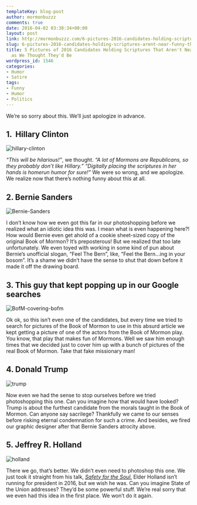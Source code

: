 ```yaml
---
templateKey: blog-post
author: mormonbuzzz
comments: true
date: 2016-04-02 03:38:34+00:00
layout: post
link: http://mormonbuzzz.com/6-pictures-2016-candidates-holding-scriptures-arent-near-funny-thought-theyd/
slug: 6-pictures-2016-candidates-holding-scriptures-arent-near-funny-thought-theyd
title: 5 Pictures of 2016 Candidates Holding Scriptures That Aren't Near as Funny
  as We Thought They'd Be
wordpress_id: 1546
categories:
- Humor
- Satire
tags:
- Funny
- Humor
- Politics
---
```


We’re so sorry about this. We’ll just apologize in advance.


## 1.  Hillary Clinton




![hillary-clinton](http://mormonbuzzz.com/wp-content/uploads/2016/04/hillary-clinton-1024x585.jpg)

_“This will be hilarious!”_, we thought. _“A lot of Mormons are Republicans, so they probably don’t like Hillary.” “Digitally placing the scriptures in her hands is homerun humor for sure!”_ We were so wrong, and we apologize. We realize now that there’s nothing funny about this at all.




## 2. Bernie Sanders




![Bernie-Sanders](http://mormonbuzzz.com/wp-content/uploads/2016/04/Bernie-Sanders.jpg)

I don’t know how we even got this far in our photoshopping before we realized what an idiotic idea this was. I mean what is even happening here?! How would Bernie even get ahold of a cookie sheet-sized copy of the original Book of Mormon? It’s preposterous! But we realized that too late unfortunately. We even toyed with working in some kind of pun about Bernie’s unofficial slogan, “Feel The Bern”, like, “Feel the Bern...ing in your bosom”. It’s a shame we didn’t have the sense to shut that down before it made it off the drawing board.


## 3. This guy that kept popping up in our Google searches




![BofM-covering-bofm](http://mormonbuzzz.com/wp-content/uploads/2016/04/BofM-covering-bofm.jpg)

Ok ok, so this isn’t even one of the candidates, but every time we tried to search for pictures of the Book of Mormon to use in this absurd article we kept getting a picture of one of the actors from the Book of Mormon play. You know, that play that makes fun of Mormons. Well we saw him enough times that we decided just to cover him up with a bunch of pictures of the real Book of Mormon. Take that fake missionary man!


## 4. Donald Trump




![trump](http://mormonbuzzz.com/wp-content/uploads/2016/04/trump.jpg)

Now even we had the sense to stop ourselves before we tried photoshopping this one. Can you imagine how that would have looked? Trump is about the furthest candidate from the morals taught in the Book of Mormon. Can anyone say sacrilege? Thankfully we came to our senses before risking eternal condemnation for such a crime. And besides, we fired our graphic designer after that Bernie Sanders atrocity above.


## 5. Jeffrey R. Holland




![holland](http://mormonbuzzz.com/wp-content/uploads/2016/04/holland.jpg)

There we go, that’s better. We didn’t even need to photoshop this one. We just took it straight from his talk, [_Safety for the Soul._](https://www.lds.org/general-conference/2009/10/safety-for-the-soul?lang=eng) Elder Holland isn’t running for president in 2016, but we wish he was. Can you imagine State of the Union addresses? They’d be some powerful stuff. 
We’re real sorry that we even had this idea in the first place. We won’t do it again.
